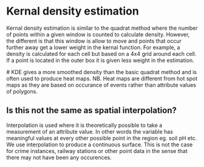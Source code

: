 # Kernal density estimation

Kernal density estimation is similar to the quadrat method where the number of points within a given window is counted to calculate density. However, the different is that this window is allow to move and points that occur further away get a lower weight in the kernal function. For example, a density is calculated for each cell but based on a 4x4 grid around each cell. If a point is located in the outer box it is given less weight in the estimation. 

# KDE gives a more smoothed density than the basic quadrat method and is often used to produce heat maps. NB. Heat maps are different from hot spot maps as they are based on occurance of events rather than attribute values of polygons. 

## Is this not the same as spatial interpolation?

Interpolation is used where it is theoretically possible to take a measurement of an attribute value. In other words the variable has meaningful values at every other possible point in the region eg. soil pH etc. We use interpolation to produce a continuous surface. This is not the case for crime instances, railway stations or other point data in the sense that there may not have been any occurences. 
